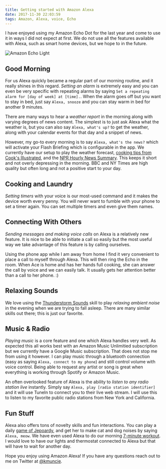 ```yaml
---
title: Getting started with Amazon Alexa
date: 2017-11-30 22:03:59
tags: Amazon, Alexa, voice, Echo
---
```


I have enjoyed using my Amazon Echo Dot for the last year and come to use it in ways I did not expect at first. We do not use all the features available with Alexa, such as smart home devices, but we hope to in the future.

![Amazon Echo Light](https://media2.giphy.com/media/HzOwbel9h40ZG/giphy.gif)

## Good Morning

For us Alexa quickly became a regular part of our morning routine, and it really shines in this regard. *Setting an alarm* is extremely easy and you can even be very specific with repeating alarms by saying `Set a repeating alarm for [day of week] at [time].`. When the alarm goes off but you want to stay in bed, just say `Alexa, snooze` and you can stay warm in bed for another 9 minutes.

There are many ways to hear a *weather report* in the morning along with varying degrees of news content. The simplest is to just ask Alexa what the weather is, but you can also say `Alexa, what's up?` to get the weather, along with your calendar events for that day and a snippet of news.

However, my go-to every morning is to say `Alexa, what's the news?` which will activate your Flash Briefing which is configurable in the app. We currently have our setup to play the weather forecast, [cooking tips from Cook's Illustrated](https://www.amazon.com/Cooks-Illustrated-Daily-Cooking-Tips/dp/B075QK7CGD), and the [NPR Hourly News Summary](https://www.amazon.com/NPR-Hourly-News-Summary/dp/B01K07MU64/ref=lp_14284857011_1_4?s=digital-skills&ie=UTF8&qid=1512099628&sr=1-4). This keeps it short and not overly depressing in the morning. BBC and NY Times are high quality but often long and not a positive start to your day.

## Cooking and Laundry

*Setting timers* with your voice is our most-used command and it makes the device worth every penny. You will never want to fumble with your phone to set a timer again. You can set multiple timers and even give them names.

## Connecting With Others

*Sending messages and making voice calls* on Alexa is a relatively new feature. It is nice to be able to initiate a call so easily but the most useful way we take advantage of this feature is by calling ourselves.

Using the phone app while I am away from home I find it very convenient to place a call to myself through Alexa. This will then ring the Echo in the room. When Ace is home and has her hands full cooking, she can answer the call by voice and we can easily talk. It usually gets her attention better than a call to her phone. :)

## Relaxing Sounds

We love using the [Thunderstorm Sounds](https://www.amazon.com/gp/product/B01M3RCM3B) skill to play *relaxing ambient noise* in the evening when we are trying to fall asleep. There are many similar skills out there; this is just our favorite.

## Music & Radio

*Playing music* is a core feature and one which Alexa handles very well. As expected this all works best with an Amazon Music Unlimitied subscription but we currently have a Google Music subscription. That does not stop me from using it however. I can play music through a bluetooth connection (easy as saying `Alexa, connect to my phone`) and still control volume with voice control. Being able to request any artist or song is great when everything is working through Spotify or Amazon Music.

An often overlooked feature of Alexa is the ability to *listen to any radio station live* instantly. Simply say `Alexa, play [radio station identifier]` and it will use TuneIn to connect you to their live web stream. I will use this to listen to my favorite public radio stations from New York and California.

## Fun Stuff

Alexa also offers tons of novelty skills and fun interactions. You can play a daily [game of Jepoardy](https://www.amazon.com/Sony-Pictures-Television-Jeopardy/dp/B019G0M2WS), and get her to make cat and dog noises by saying `Alexa, meow`. We have even used Alexa to do our morning [7-minute workout](https://www.amazon.com/Pargee-7-Minute-Workout/dp/B018WUNBE6). I would love to have our lights and thermostat connected to Alexa but that will have to wait for another day.

Hope you enjoy using Amazon Alexa! If you have any questions reach out to me on Twitter at [@kmuncie](https://twitter.com/kmuncie).
